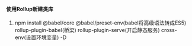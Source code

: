 
#### 使用Rollup新建类库

1. npm install @babel/core @babel/preset-env(babel将高级语法转成ES5) rollup-plugin-babel(桥梁) rollup-plugin-serve(开启静态服务) cross-env(设置环境变量) -D